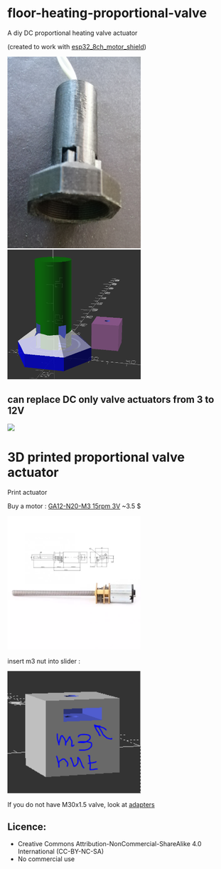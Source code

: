 # floor-heating-proportional-valve
A diy DC proportional heating valve actuator

(created to work with [esp32_8ch_motor_shield](https://github.com/nliaudat/esp32_8ch_motor_shield))

<img src="https://github.com/nliaudat/floor-heating-proportional-valve/blob/main/imgs/2022-09-11%2017.59.jpg" width="300">

<img src="https://github.com/nliaudat/floor-heating-proportional-valve/blob/main/imgs/Capture.PNG" width="300">

## can replace DC only valve actuators from 3 to 12V

<img src="https://user-images.githubusercontent.com/6782613/189541029-c90ec8ed-d942-42b5-89f4-453da871aca4.jpg" width="300">

# 3D printed proportional valve actuator 
Print actuator

Buy a motor : [GA12-N20-M3 15rpm 3V](https://fr.aliexpress.com/item/4000311295036.html?spm=a2g0s.12269583.0.0.18834b0ejbgKSj) ~3.5 $

<img src="https://github.com/nliaudat/floor-heating-proportional-valve/blob/main/imgs/GA12YN20-M3_dimensions.png" width="300">



insert m3 nut into slider : 

<img src="https://github.com/nliaudat/floor-heating-proportional-valve/blob/main/imgs/nut.PNG" width="300">


If you do not have M30x1.5 valve, look at [adapters](https://github.com/nliaudat/floor-heating-proportional-valve/tree/main/adapters)

## Licence: 
* Creative Commons Attribution-NonCommercial-ShareAlike 4.0 International (CC-BY-NC-SA)
* No commercial use

